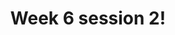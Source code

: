 ---
title: Week 6 session 2!
published_at: 2025-04-14
snippet: color
disable_html_sanitization: true
allow_math: true
---
